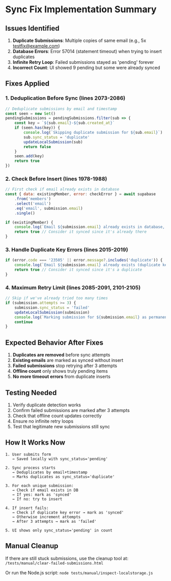 # Sync Fix Implementation Summary

## Issues Identified

1. **Duplicate Submissions**: Multiple copies of same email (e.g., 5x testfix@example.com)
2. **Database Errors**: Error 57014 (statement timeout) when trying to insert duplicates
3. **Infinite Retry Loop**: Failed submissions stayed as 'pending' forever
4. **Incorrect Count**: UI showed 9 pending but some were already synced

## Fixes Applied

### 1. Deduplication Before Sync (lines 2073-2086)
```javascript
// Deduplicate submissions by email and timestamp
const seen = new Set()
pendingSubmissions = pendingSubmissions.filter(sub => {
    const key = `${sub.email}-${sub.created_at}`
    if (seen.has(key)) {
        console.log(`Skipping duplicate submission for ${sub.email}`)
        sub.sync_status = 'duplicate'
        updateLocalSubmission(sub)
        return false
    }
    seen.add(key)
    return true
})
```

### 2. Check Before Insert (lines 1978-1988)
```javascript
// First check if email already exists in database
const { data: existingMember, error: checkError } = await supabase
    .from('members')
    .select('email')
    .eq('email', submission.email)
    .single()

if (existingMember) {
    console.log(`Email ${submission.email} already exists in database, marking as synced`)
    return true // Consider it synced since it's already there
}
```

### 3. Handle Duplicate Key Errors (lines 2015-2019)
```javascript
if (error.code === '23505' || error.message?.includes('duplicate')) {
    console.log(`Email ${submission.email} already exists (duplicate key error), marking as synced`)
    return true // Consider it synced since it's a duplicate
}
```

### 4. Maximum Retry Limit (lines 2085-2091, 2101-2105)
```javascript
// Skip if we've already tried too many times
if (submission.attempts >= 3) {
    submission.sync_status = 'failed'
    updateLocalSubmission(submission)
    console.log(`Marking submission for ${submission.email} as permanently failed after ${submission.attempts} attempts`)
    continue
}
```

## Expected Behavior After Fixes

1. **Duplicates are removed** before sync attempts
2. **Existing emails** are marked as synced without insert
3. **Failed submissions** stop retrying after 3 attempts
4. **Offline count** only shows truly pending items
5. **No more timeout errors** from duplicate inserts

## Testing Needed

1. Verify duplicate detection works
2. Confirm failed submissions are marked after 3 attempts
3. Check that offline count updates correctly
4. Ensure no infinite retry loops
5. Test that legitimate new submissions still sync

## How It Works Now

```
1. User submits form
   → Saved locally with sync_status='pending'
   
2. Sync process starts
   → Deduplicates by email+timestamp
   → Marks duplicates as sync_status='duplicate'
   
3. For each unique submission:
   → Check if email exists in DB
   → If yes: mark as 'synced'
   → If no: try to insert
   
4. If insert fails:
   → Check if duplicate key error → mark as 'synced'
   → Otherwise increment attempts
   → After 3 attempts → mark as 'failed'
   
5. UI shows only sync_status='pending' in count
```

## Manual Cleanup

If there are still stuck submissions, use the cleanup tool at:
`/tests/manual/clear-failed-submissions.html`

Or run the Node.js script:
`node tests/manual/inspect-localstorage.js`